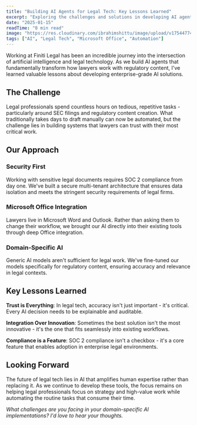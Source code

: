 ```yaml
---
title: "Building AI Agents for Legal Tech: Key Lessons Learned"
excerpt: "Exploring the challenges and solutions in developing AI agents that automate SEC filings and integrate with Microsoft Office suite for legal professionals."
date: "2025-01-15"
readTime: "8 min read"
image: "https://res.cloudinary.com/ibrahimshittu/image/upload/v1754477427/building-ai-agents-for-legal-tech.png"
tags: ["AI", "Legal Tech", "Microsoft Office", "Automation"]
---
```


Working at Finiti Legal has been an incredible journey into the intersection of artificial intelligence and legal technology. As we build AI agents that fundamentally transform how lawyers work with regulatory content, I've learned valuable lessons about developing enterprise-grade AI solutions.

## The Challenge

Legal professionals spend countless hours on tedious, repetitive tasks - particularly around SEC filings and regulatory content creation. What traditionally takes days to draft manually can now be automated, but the challenge lies in building systems that lawyers can trust with their most critical work.

## Our Approach

### Security First

Working with sensitive legal documents requires SOC 2 compliance from day one. We've built a secure multi-tenant architecture that ensures data isolation and meets the stringent security requirements of legal firms.

### Microsoft Office Integration

Lawyers live in Microsoft Word and Outlook. Rather than asking them to change their workflow, we brought our AI directly into their existing tools through deep Office integration.

### Domain-Specific AI

Generic AI models aren't sufficient for legal work. We've fine-tuned our models specifically for regulatory content, ensuring accuracy and relevance in legal contexts.

## Key Lessons Learned

**Trust is Everything**: In legal tech, accuracy isn't just important - it's critical. Every AI decision needs to be explainable and auditable.

**Integration Over Innovation**: Sometimes the best solution isn't the most innovative - it's the one that fits seamlessly into existing workflows.

**Compliance is a Feature**: SOC 2 compliance isn't a checkbox - it's a core feature that enables adoption in enterprise legal environments.

## Looking Forward

The future of legal tech lies in AI that amplifies human expertise rather than replacing it. As we continue to develop these tools, the focus remains on helping legal professionals focus on strategy and high-value work while automating the routine tasks that consume their time.

_What challenges are you facing in your domain-specific AI implementations? I'd love to hear your thoughts._
